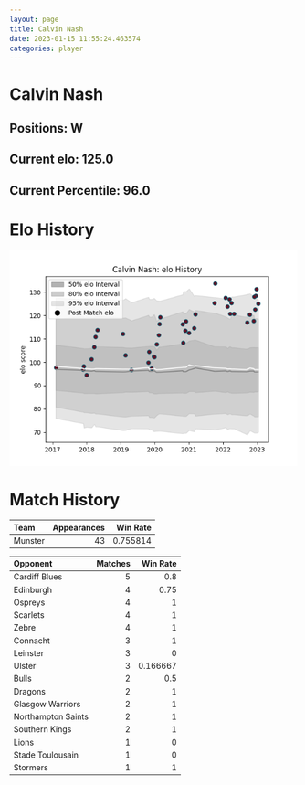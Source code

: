 ```yaml
---  
layout: page  
title: Calvin Nash  
date: 2023-01-15 11:55:24.463574  
categories: player  
---
```

# Calvin Nash

## Positions: W

## Current elo: 125.0

## Current Percentile: 96.0

# Elo History


![elo history](history_CalvinNash.png)
# Match History


| Team    |   Appearances |   Win Rate |
|:--------|--------------:|-----------:|
| Munster |            43 |   0.755814 |

| Opponent           |   Matches |   Win Rate |
|:-------------------|----------:|-----------:|
| Cardiff Blues      |         5 |   0.8      |
| Edinburgh          |         4 |   0.75     |
| Ospreys            |         4 |   1        |
| Scarlets           |         4 |   1        |
| Zebre              |         4 |   1        |
| Connacht           |         3 |   1        |
| Leinster           |         3 |   0        |
| Ulster             |         3 |   0.166667 |
| Bulls              |         2 |   0.5      |
| Dragons            |         2 |   1        |
| Glasgow Warriors   |         2 |   1        |
| Northampton Saints |         2 |   1        |
| Southern Kings     |         2 |   1        |
| Lions              |         1 |   0        |
| Stade Toulousain   |         1 |   0        |
| Stormers           |         1 |   1        |
